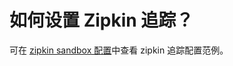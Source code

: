 # 如何设置 Zipkin 追踪？

可在 [zipkin sandbox 配置](../start/sandboxes/zipkin_tracing.md#install-sandboxes-zipkin-tracing)中查看 zipkin 追踪配置范例。